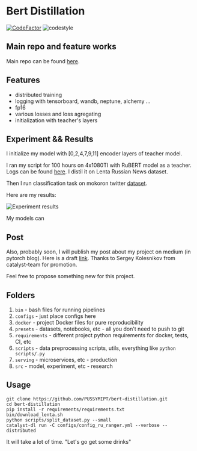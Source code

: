 # Bert Distillation

[![CodeFactor](https://www.codefactor.io/repository/github/pussymipt/bert-distillation/badge)](https://www.codefactor.io/repository/github/pussymipt/bert-distillation)
![codestyle](https://github.com/PUSSYMIPT/bert-distillation/workflows/CI/badge.svg?branch=master&event=push)


## Main repo and feature works

Main repo can be found [here](https://github.com/PUSSYMIPT/bert-distillation).

## Features

- distributed training
- logging with tensorboard, wandb, neptune, alchemy ...
- fp16
- various losses and loss agregating
- initialization with teacher's layers

## Experiment && Results

I initialize my model with \[0,2,4,7,9,11\] encoder layers of teacher model.

I ran my script for 100 hours on 4x1080TI with RuBERT model as a teacher. Logs can be found [here](https://app.wandb.ai/torchwave/bert-distillation). I distil it on Lenta Russian News dataset.

Then I run classification task on mokoron twitter [dataset](http://study.mokoron.com/).

Here are my results:

![Experiment results](https://i.ibb.co/pK6SZD3/newplot-37.png)

My models can 

## Post

Also, probably soon, I will publish my post about my project on medium (in pytorch blog). Here is a draft [link](https://medium.com/@nikitabalagansky/bert-distillation-with-catalyst-c6f30c985854). Thanks to Sergey Kolesnikov from catalyst-team for promotion.

Feel free to propose something new for this project.

## Folders

1. `bin` - bash files for running pipelines
2. `configs` - just place configs here
3. `docker` - project Docker files for pure reproducibility
4. `presets` - datasets, notebooks, etc - all you don't need to push to git
5. `requirements` - different project python requirements for docker, tests, CI, etc
6. `scripts` - data preprocessing scripts, utils, everything like `python scripts/.py`
7. `serving` - microservices, etc - production
8. `src` - model, experiment, etc - research

## Usage
```
git clone https://github.com/PUSSYMIPT/bert-distillation.git
cd bert-distillation
pip install -r requirements/requirements.txt
bin/download_lenta.sh
python scripts/split_dataset.py --small
catalyst-dl run -C configs/config_ru_ranger.yml --verbose --distributed
```
It will take a lot of time. "Let's go get some drinks"
